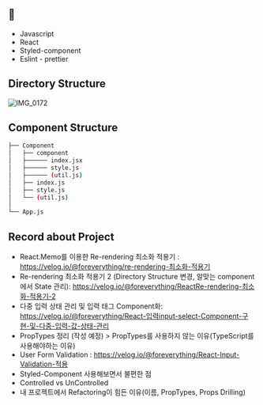 ## 🔖
* Javascript
* React
* Styled-component
* Eslint - prettier


## Directory Structure
![IMG_0172](https://user-images.githubusercontent.com/97874240/177333241-9fd5889d-26e4-4b57-ada7-2f783edcf14d.JPG)

## Component Structure
```bash
├── Component
│   ├── component
│   ├────── index.jsx
│   ├────── style.js
│   ├────── (util.js)
│   ├── index.js
│   ├── style.js
│   └── (util.js)
│   
└── App.js
``` 

## Record about Project
* React.Memo를 이용한 Re-rendering 최소화 적용기 : https://velog.io/@foreverything/re-rendering-최소화-적용기
* Re-rendering 최소화 적용기 2 (Directory Structure 변경, 알맞는 component에서 State 관리): https://velog.io/@foreverything/ReactRe-rendering-최소화-적용기-2
* 다중 입력 상태 관리 및 입력 태그 Component화: https://velog.io/@foreverything/React-입력input-select-Component-구현-및-다중-입력-값-상태-관리
* PropTypes 정리 (작성 예정) > PropTypes를 사용하지 않는 이유(TypeScript를 사용해야하는 이유)
* User Form Validation : https://velog.io/@foreverything/React-Input-Validation-적용
* Styled-Component 사용해보면서 불편한 점
* Controlled vs UnControlled 
* 내 프로젝트에서 Refactoring이 힘든 이유(이름, PropTypes, Props Drilling)
                   
